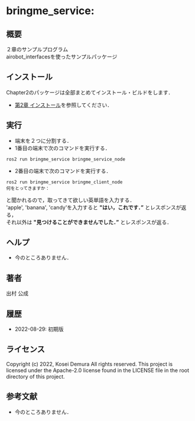 # bringme_service:  
## 概要
２章のサンプルプログラム  
airobot_interfacesを使ったサンプルパッケージ


## インストール
Chapter2のパッケージは全部まとめてインストール・ビルドをします．
- [第2章 インストール](https://github.com/AI-Robot-Book/chapter2)を参照してください．


## 実行  
- 端末を２つに分割する．
- 1番目の端末で次のコマンドを実行する．  
```
ros2 run bringme_service bringme_service_node  
```
- 2番目の端末で次のコマンドを実行する．
```
ros2 run bringme_service bringme_client_node
何をとってきますか：
```
と聞かれるので，取ってきて欲しい英単語を入力する．  
'apple', 'banana', 'candy'を入力すると **"はい，これです．”** とレスポンスが返る，  
それ以外は **"見つけることができませんでした．”** とレスポンスが返る．


## ヘルプ
- 今のところありません．
　
 
## 著者
出村 公成


## 履歴
- 2022-08-29: 初期版


## ライセンス
Copyright (c) 2022, Kosei Demura All rights reserved. This project is licensed under the Apache-2.0 license found in the LICENSE file in the root directory of this project.


## 参考文献
- 今のところありません．

